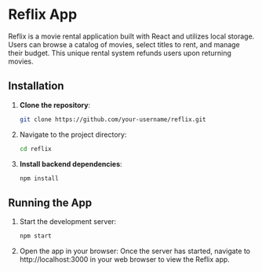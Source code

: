 # Reflix App

Reflix is a movie rental application built with React and utilizes local storage. Users can browse a catalog of movies, select titles to rent, and manage their budget. This unique rental system refunds users upon returning movies.

## Installation

1. **Clone the repository**:
   
    ```bash
   git clone https://github.com/your-username/reflix.git

2. Navigate to the project directory:
   
    ```bash
   cd reflix
   
3. **Install backend dependencies**:
   
    ```bash
    npm install


## Running the App

1. Start the development server:
   
    ```bash
    npm start

2. Open the app in your browser:
   Once the server has started, navigate to http://localhost:3000 in your web browser to view the Reflix app.


